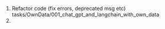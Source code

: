 1) Refactor code (fix errors, deprecated msg etc)
tasks/OwnData/001_chat_gpt_and_langchain_with_own_data
2) 